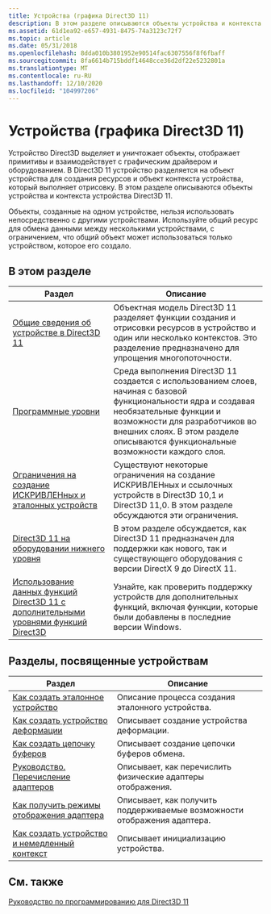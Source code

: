 ```yaml
---
title: Устройства (графика Direct3D 11)
description: В этом разделе описываются объекты устройства и контекста устройства Direct3D 11.
ms.assetid: 61d1ea92-e657-4931-8475-74a3123c72f7
ms.topic: article
ms.date: 05/31/2018
ms.openlocfilehash: 8dda010b3801952e90514fac6307556f8f6fbaff
ms.sourcegitcommit: 8fa6614b715bddf14648cce36d2df22e5232801a
ms.translationtype: MT
ms.contentlocale: ru-RU
ms.lasthandoff: 12/10/2020
ms.locfileid: "104997206"
---
```

# <a name="devices-direct3d-11-graphics"></a>Устройства (графика Direct3D 11)

Устройство Direct3D выделяет и уничтожает объекты, отображает примитивы и взаимодействует с графическим драйвером и оборудованием. В Direct3D 11 устройство разделяется на объект устройства для создания ресурсов и объект контекста устройства, который выполняет отрисовку. В этом разделе описываются объекты устройства и контекста устройства Direct3D 11.

Объекты, созданные на одном устройстве, нельзя использовать непосредственно с другими устройствами. Используйте общий ресурс для обмена данными между несколькими устройствами, с ограничением, что общий объект может использоваться только устройством, которое его создало.


## <a name="in-this-section"></a>В этом разделе



| Раздел                                                                                                                                                         | Описание                                                                                                                                                                                                                                        |
|---------------------------------------------------------------------------------------------------------------------------------------------------------------|----------------------------------------------------------------------------------------------------------------------------------------------------------------------------------------------------------------------------------------------------|
| [Общие сведения об устройстве в Direct3D 11](overviews-direct3d-11-devices-intro.md)<br/>                                                                 | Объектная модель Direct3D 11 разделяет функции создания и отрисовки ресурсов в устройство и один или несколько контекстов. Это разделение предназначено для упрощения многопоточности.<br/>                                                  |
| [Программные уровни](overviews-direct3d-11-devices-layers.md)<br/>                                                                                        | Среда выполнения Direct3D 11 создается с использованием слоев, начиная с базовой функциональности ядра и создавая необязательные функции и возможности для разработчиков во внешних слоях. В этом разделе описываются функциональные возможности каждого слоя.<br/> |
| [Ограничения на создание ИСКРИВЛЕНных и эталонных устройств](overviews-direct3d-11-devices-limitations.md)<br/>                                                   | Существуют некоторые ограничения на создание ИСКРИВЛЕНных и ссылочных устройств в Direct3D 10,1 и Direct3D 11,0. В этом разделе обсуждаются эти ограничения.<br/>                                                                                              |
| [Direct3D 11 на оборудовании нижнего уровня](overviews-direct3d-11-devices-downlevel.md)<br/>                                                                   | В этом разделе обсуждается, как Direct3D 11 предназначен для поддержки как нового, так и существующего оборудования с версии DirectX 9 до DirectX 11.<br/>                                                                                                             |
| [Использование данных функций Direct3D 11 с дополнительными уровнями функций Direct3D](using-direct3d-optional-features-to-supplement-direct3d-feature-levels.md)<br/> | Узнайте, как проверить поддержку устройств для дополнительных функций, включая функции, которые были добавлены в последние версии Windows.<br/>                                                                                                           |



 

## <a name="how-to-topics-about-devices"></a>Разделы, посвященные устройствам



| Раздел                                                                                                                                                                                                                                                                                                    | Описание                                                                       |
|----------------------------------------------------------------------------------------------------------------------------------------------------------------------------------------------------------------------------------------------------------------------------------------------------------|-----------------------------------------------------------------------------------|
| <span id="How_To__Create_a_Reference_Device"></span><span id="how_to__create_a_reference_device"></span><span id="HOW_TO__CREATE_A_REFERENCE_DEVICE"></span>[Как создать эталонное устройство](overviews-direct3d-11-devices-create-ref.md)<br/>                                                 | Описание процесса создания эталонного устройства.<br/>                            |
| <span id="How_To__Create_a_WARP_Device"></span><span id="how_to__create_a_warp_device"></span><span id="HOW_TO__CREATE_A_WARP_DEVICE"></span>[Как создать устройство деформации](overviews-direct3d-11-devices-create-warp.md)<br/>                                                                    | Описывает создание устройства деформации.<br/>                                 |
| <span id="How_To__Create_a_Swap_Chain"></span><span id="how_to__create_a_swap_chain"></span><span id="HOW_TO__CREATE_A_SWAP_CHAIN"></span>[Как создать цепочку буферов](overviews-direct3d-11-devices-create-swap-chain.md)<br/>                                                                  | Описывает создание цепочки буферов обмена.<br/>                                  |
| <span id="How_To__Enumerate_Adapters"></span><span id="how_to__enumerate_adapters"></span><span id="HOW_TO__ENUMERATE_ADAPTERS"></span>[Руководство. Перечисление адаптеров](overviews-direct3d-11-devices-enum.md)<br/>                                                                                   | Описывает, как перечислить физические адаптеры отображения.<br/>              |
| <span id="How_To__Get_Adapter_Display_Modes"></span><span id="how_to__get_adapter_display_modes"></span><span id="HOW_TO__GET_ADAPTER_DISPLAY_MODES"></span>[Как получить режимы отображения адаптера](overviews-direct3d-11-devices-get-adapter-info.md)<br/>                                           | Описывает, как получить поддерживаемые возможности отображения адаптера.<br/> |
| <span id="How_To__Create_a_Device_and_Immediate_Context"></span><span id="how_to__create_a_device_and_immediate_context"></span><span id="HOW_TO__CREATE_A_DEVICE_AND_IMMEDIATE_CONTEXT"></span>[Как создать устройство и немедленный контекст](overviews-direct3d-11-devices-initialize.md)<br/> | Описывает инициализацию устройства.<br/>                                  |



 

## <a name="related-topics"></a>См. также

<dl> <dt>

[Руководство по программированию для Direct3D 11](dx-graphics-overviews.md)
</dt> </dl>

 

 





